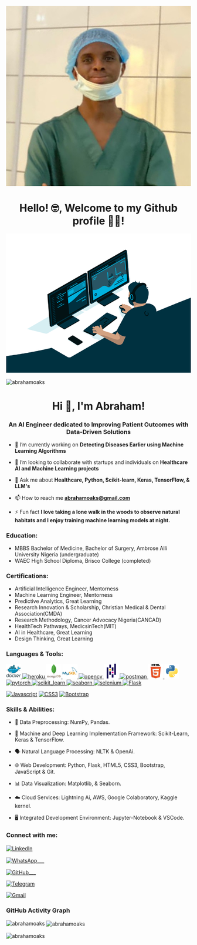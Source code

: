 ![MasterHead](IMG-20240131-WA0036~3.jpg)

<h1 align="center">Hello! 🤓, Welcome to my Github profile 👐🏽!</h1>

![Abraham](68747470733a2f2f63646e2e6472696262626c652e636f6d2f75736572732f3733303730332f73637265656e73686f74732f363538313234332f6176656e746f2e676966.gif)



<p align="left"> <img src="https://komarev.com/ghpvc/?username=abrahamoaks&label=Profile%20views&color=0e75b6&style=flat" alt="abrahamoaks" /> </p>

<h1 align="center">Hi 👋, I'm Abraham!</h1>
<h3 align="center">An AI Engineer dedicated to Improving Patient Outcomes with Data-Driven Solutions</h3>


- 🔭 I’m currently working on **Detecting Diseases Earlier using Machine Learning Algorithms**

- 👥 I’m looking to collaborate with startups and individuals on **Healthcare AI and Machine Learning projects**

- 💬 Ask me about **Healthcare, Python, Scikit-learn, Keras, TensorFlow, & LLM's**

- 📫 How to reach me **abrahamoaks@gmail.com**

- ⚡ Fun fact **I love taking a lone walk in the woods to observe natural habitats and I enjoy training machine learning models at night.**

<h3 align="left">Education:</h3>
<p align="left"> </p>

- MBBS Bachelor of Medicine, Bachelor of Surgery, Ambrose Alli University Nigeria (undergraduate)
- WAEC High School Diploma, Brisco College (completed)

<h3 align="left">Certifications:</h3>
<p align="left"> </p>

- Artificial Intelligence Engineer, Mentorness
- Machine Learning Engineer, Mentorness
- Predictive Analytics, Great Learning
- Research Innovation & Scholarship, Christian Medical & Dental Association(CMDA)
- Research Methodology, Cancer Advocacy Nigeria(CANCAD)
- HealthTech Pathways, MedicsinTech(MIT)
- AI in Healthcare, Great Learning
- Design Thinking, Great Learning 



<h3 align="left">Languages & Tools:</h3>
<p align="left"> <a href="https://www.docker.com/" target="_blank" rel="noreferrer"> <img src="https://raw.githubusercontent.com/devicons/devicon/master/icons/docker/docker-original-wordmark.svg" alt="docker" width="40" height="40"/> </a> <a href="https://heroku.com" target="_blank" rel="noreferrer"> <img src="https://www.vectorlogo.zone/logos/heroku/heroku-icon.svg" alt="heroku" width="40" height="40"/> </a> 
  <a href="https://www.mongodb.com/" target="_blank" rel="noreferrer"> <img src="https://raw.githubusercontent.com/devicons/devicon/master/icons/mongodb/mongodb-original-wordmark.svg" alt="mongodb" width="40" height="40"/> </a> <a href="https://www.mysql.com/" target="_blank" rel="noreferrer"> <img src="https://raw.githubusercontent.com/devicons/devicon/master/icons/mysql/mysql-original-wordmark.svg" alt="mysql" width="40" height="40"/> </a> <a href="https://opencv.org/" target="_blank" rel="noreferrer"> <img src="https://www.vectorlogo.zone/logos/opencv/opencv-icon.svg" alt="opencv" width="40" height="40"/> </a> <a href="https://pandas.pydata.org/" target="_blank" rel="noreferrer"> <img src="https://raw.githubusercontent.com/devicons/devicon/2ae2a900d2f041da66e950e4d48052658d850630/icons/pandas/pandas-original.svg" alt="pandas" width="40" height="40"/> </a> <a href="https://postman.com" target="_blank" rel="noreferrer"> <img src="https://www.vectorlogo.zone/logos/getpostman/getpostman-icon.svg" alt="postman" width="40" height="40"/> </a> 
  <a href="https://www.w3.org/html/" target="_blank" rel="noreferrer"> <img src="https://raw.githubusercontent.com/devicons/devicon/master/icons/html5/html5-original-wordmark.svg" alt="html5" width="40" height="40"/> </a>
  <a href="https://www.python.org" target="_blank" rel="noreferrer"> <img src="https://raw.githubusercontent.com/devicons/devicon/master/icons/python/python-original.svg" alt="python" width="40" height="40"/> </a> <a href="https://pytorch.org/" target="_blank" rel="noreferrer"> <img src="https://www.vectorlogo.zone/logos/pytorch/pytorch-icon.svg" alt="pytorch" width="40" height="40"/> </a> <a href="https://scikit-learn.org/" target="_blank" rel="noreferrer"> <img src="https://upload.wikimedia.org/wikipedia/commons/0/05/Scikit_learn_logo_small.svg" alt="scikit_learn" width="40" height="40"/> </a> <a href="https://seaborn.pydata.org/" target="_blank" rel="noreferrer"> <img src="https://seaborn.pydata.org/_images/logo-mark-lightbg.svg" alt="seaborn" width="40" height="40"/> </a> <a href="https://www.selenium.dev" target="_blank" rel="noreferrer"> <img src="https://raw.githubusercontent.com/detain/svg-logos/780f25886640cef088af994181646db2f6b1a3f8/svg/selenium-logo.svg" alt="selenium" width="40" height="40"/> </a> 
<a href="https://flask.palletsprojects.com/en/2.0.x/" target="_blank" rel="noreferrer"><img src="https://raw.githubusercontent.com/danielcranney/readme-generator/main/public/icons/skills/flask-colored.svg" width="36" height="36" alt="Flask" /></a>

<a href="https://developer.mozilla.org/en-US/docs/Web/JavaScript" target="_blank" rel="noreferrer"><img src="https://raw.githubusercontent.com/danielcranney/readme-generator/main/public/icons/skills/javascript-colored.svg" width="36" height="36" alt="Javascript" /></a>
<a href="https://www.w3.org/TR/CSS/#css" target="_blank" rel="noreferrer"><img src="https://raw.githubusercontent.com/danielcranney/readme-generator/main/public/icons/skills/css3-colored.svg" width="36" height="36" alt="CSS3" /></a>
<a href="https://getbootstrap.com/" target="_blank" rel="noreferrer"><img src="https://raw.githubusercontent.com/danielcranney/readme-generator/main/public/icons/skills/bootstrap-colored.svg" width="36" height="36" alt="Bootstrap" /></a>
</p>


<h3 align="left">Skills & Abilities:</h3>

- 🔂 Data Preprocessing: NumPy, Pandas. 

- 🧠 Machine and Deep Learning Implementation Framework: Scikit-Learn, Keras & TensorFlow. 

- 🗣️ Natural Language Processing: NLTK & OpenAi. 

- 🌐 Web Development: Python, Flask, HTML5, CSS3, Bootstrap, JavaScript & Git. 

- 📊 Data Visualization: Matplotlib, & Seaborn. 

- ☁️ Cloud Services: Lightning Ai, AWS, Google Colaboratory, Kaggle kernel. 

- 🖥️ Integrated Development Environment: Jupyter-Notebook & VSCode.

<h3 align="left">Connect with me:</h3>

<a href="https://www.linkedin.com/in/abraham-obianke-269112197?utm_source=share&utm_campaign=share_via&utm_content=profile&utm_medium=android_app" target="blank"><img align="center" src="https://raw.githubusercontent.com/rahuldkjain/github-profile-readme-generator/master/src/images/icons/Social/linked-in-alt.svg" alt="LinkedIn" height="30" width="40" /></a>

<a href="https://wa.me/+2348160715013" target="blank"><img align="center" src="https://raw.githubusercontent.com/rahuldkjain/github-profile-readme-generator/master/src/images/icons/Social/whatsapp.svg" alt="WhatsApp___" height="30" width="40" /></a>

<a href="https://github.com/abrahamoaks/" target="blank"><img align="center" src="https://raw.githubusercontent.com/rahuldkjain/github-profile-readme-generator/master/src/images/icons/Social/github.svg" alt="GitHub___" height="30" width="40" /></a>

 <a href="https://t.me/abrahamoaks"><img alt="Telegram" src="https://img.shields.io/badge/Telegram-2CA5E0?style=for-the-badge&logo=telegram&logoColor=white" /></a>
  
<a href="mailto:abrahamoaks@gmail.com"><img alt="Gmail" src="https://img.shields.io/badge/Gmail-D14836?style=for-the-badge&logo=gmail&logoColor=white"/></a>

  


### GitHub Activity Graph

<p><img align="left" src="https://github-readme-stats.vercel.app/api/top-langs?username=abrahamoaks&show_icons=true&locale=en&layout=compact&theme=tokyonight" alt="abrahamoaks" /></p>

<p>&nbsp;<img align="center" src="https://github-readme-stats.vercel.app/api?username=abrahamoaks&show_icons=true&locale=en&theme=tokyonight" alt="abrahamoaks" /></p>

<p><img align="center" src="https://github-readme-streak-stats.herokuapp.com/?user=abrahamoaks&&theme=tokyonight" alt="abrahamoaks" /></p>
